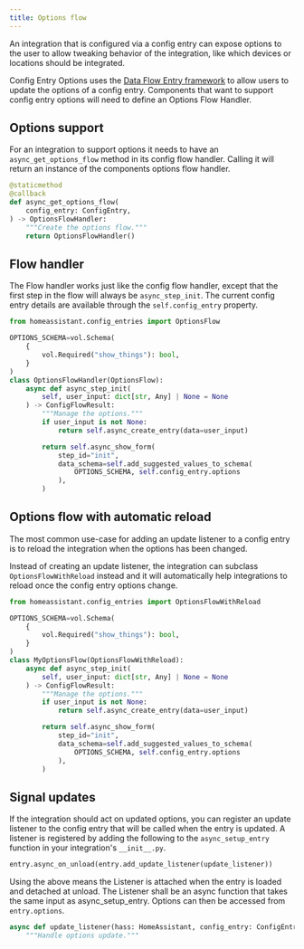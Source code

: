 ```yaml
---
title: Options flow
---
```


An integration that is configured via a config entry can expose options to the user to allow tweaking behavior of the integration, like which devices or locations should be integrated.

Config Entry Options uses the [Data Flow Entry framework](data_entry_flow_index.md) to allow users to update the options of a config entry. Components that want to support config entry options will need to define an Options Flow Handler.

## Options support

For an integration to support options it needs to have an `async_get_options_flow` method in its config flow handler. Calling it will return an instance of the components options flow handler.

```python
@staticmethod
@callback
def async_get_options_flow(
    config_entry: ConfigEntry,
) -> OptionsFlowHandler:
    """Create the options flow."""
    return OptionsFlowHandler()
```

## Flow handler

The Flow handler works just like the config flow handler, except that the first step in the flow will always be `async_step_init`. The current config entry details are available through the `self.config_entry` property.

```python
from homeassistant.config_entries import OptionsFlow

OPTIONS_SCHEMA=vol.Schema(
    {
        vol.Required("show_things"): bool,
    }
)
class OptionsFlowHandler(OptionsFlow):
    async def async_step_init(
        self, user_input: dict[str, Any] | None = None
    ) -> ConfigFlowResult:
        """Manage the options."""
        if user_input is not None:
            return self.async_create_entry(data=user_input)

        return self.async_show_form(
            step_id="init",
            data_schema=self.add_suggested_values_to_schema(
                OPTIONS_SCHEMA, self.config_entry.options
            ),
        )
```

## Options flow with automatic reload

The most common use-case for adding an update listener to a config entry is to reload the integration when the options has been changed.

Instead of creating an update listener, the integration can subclass `OptionsFlowWithReload` instead and it will automatically help integrations to reload once the config entry options change.

```python
from homeassistant.config_entries import OptionsFlowWithReload

OPTIONS_SCHEMA=vol.Schema(
    {
        vol.Required("show_things"): bool,
    }
)
class MyOptionsFlow(OptionsFlowWithReload):
    async def async_step_init(
        self, user_input: dict[str, Any] | None = None
    ) -> ConfigFlowResult:
        """Manage the options."""
        if user_input is not None:
            return self.async_create_entry(data=user_input)

        return self.async_show_form(
            step_id="init",
            data_schema=self.add_suggested_values_to_schema(
                OPTIONS_SCHEMA, self.config_entry.options
            ),
        )
```

## Signal updates

If the integration should act on updated options, you can register an update listener to the config entry that will be called when the entry is updated. A listener is registered by adding the following to the `async_setup_entry` function in your integration's `__init__.py`.

```python
entry.async_on_unload(entry.add_update_listener(update_listener))
```

Using the above means the Listener is attached when the entry is loaded and detached at unload. The Listener shall be an async function that takes the same input as async_setup_entry. Options can then be accessed from `entry.options`.

```python
async def update_listener(hass: HomeAssistant, config_entry: ConfigEntry):
    """Handle options update."""
```
